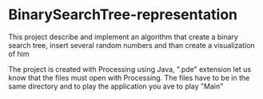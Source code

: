 # BinarySearchTree-representation
This project describe and implement an algorithm that create a binary search tree, insert several random numbers and than create a visualization of him

The project is created with Processing using Java, ".pde" extension let us know that the files must open with Processing. The files have to be in the same directory and to play
the application you ave to play "Main"
